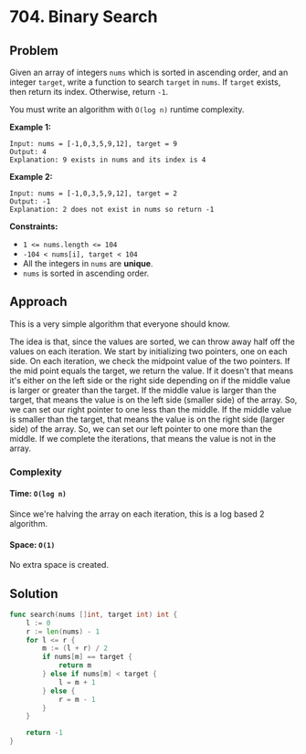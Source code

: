 # 704. Binary Search

## Problem

Given an array of integers `nums` which is sorted in ascending order, and an integer `target`, write a function to search `target` in `nums`. If `target` exists, then return its index. Otherwise, return `-1`.

You must write an algorithm with `O(log n)` runtime complexity.

**Example 1:**

```
Input: nums = [-1,0,3,5,9,12], target = 9
Output: 4
Explanation: 9 exists in nums and its index is 4

```

**Example 2:**

```
Input: nums = [-1,0,3,5,9,12], target = 2
Output: -1
Explanation: 2 does not exist in nums so return -1

```

**Constraints:**

- `1 <= nums.length <= 104`
- `-104 < nums[i], target < 104`
- All the integers in `nums` are **unique**.
- `nums` is sorted in ascending order.

## Approach
This is a very simple algorithm that everyone should know.

The idea is that, since the values are sorted, we can throw away half off the values on each iteration. We start by initializing two pointers, one on each side. On each iteration, we check the midpoint value of the two pointers. If the mid point equals the target, we return the value. If it doesn't that means it's either on the left side or the right side depending on if the middle value is larger or greater than the target. If the middle value is larger than the target, that means the value is on the left side (smaller side) of the array. So, we can set our right pointer to one less than the middle. If the middle value is smaller than the target, that means the value is on the right side (larger side) of the array. So, we can set our left pointer to one more than the middle. If we complete the iterations, that means the value is not in the array.

### Complexity
#### Time: `O(log n)`
Since we're halving the array on each iteration, this is a log based 2 algorithm.

#### Space: `O(1)`
No extra space is created.

## Solution

```go
func search(nums []int, target int) int {
	l := 0
	r := len(nums) - 1
	for l <= r {
		m := (l + r) / 2
		if nums[m] == target {
			return m
		} else if nums[m] < target {
			l = m + 1
		} else {
			r = m - 1
		}
	}

	return -1
}
```

